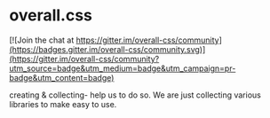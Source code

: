 # overall.css

[![Join the chat at https://gitter.im/overall-css/community](https://badges.gitter.im/overall-css/community.svg)](https://gitter.im/overall-css/community?utm_source=badge&utm_medium=badge&utm_campaign=pr-badge&utm_content=badge)

creating & collecting- help us to do so.
We are just collecting various libraries to make easy to use.
